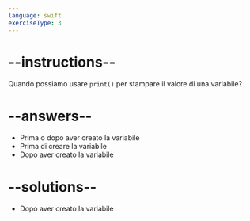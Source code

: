 ```yaml
---
language: swift
exerciseType: 3
---
```


# --instructions--

Quando possiamo usare `print()` per stampare il valore di una variabile?

# --answers--

- Prima o dopo aver creato la variabile
- Prima di creare la variabile
- Dopo aver creato la variabile

# --solutions--

- Dopo aver creato la variabile

